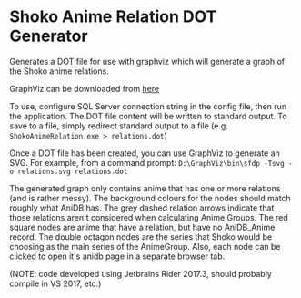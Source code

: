 # Shoko Anime Relation DOT Generator

Generates a DOT file for use with graphviz which will generate a graph of the Shoko anime relations.

GraphViz can be downloaded from [here](https://graphviz.gitlab.io/_pages/Download/Download_windows.html)

To use, configure SQL Server connection string in the config file, then run the application. The DOT file content will be written
to standard output. To save to a file, simply redirect standard output to a file (e.g. `ShokoAnimeRelation.exe > relations.dot`)

Once a DOT file has been created, you can use GraphViz to generate an SVG. For example, from a command prompt:
`D:\GraphViz\bin\sfdp -Tsvg -o relations.svg relations.dot`

The generated graph only contains anime that has one or more relations (and is rather messy).
The background colours for the nodes should match roughly what AniDB has.
The grey dashed relation arrows indicate that those relations aren't considered when calculating Anime Groups.
The red square nodes are anime that have a relation, but have no AniDB_Anime record.
The double octagon nodes are the series that Shoko would be choosing as the main series of the AnimeGroup.
Also, each node can be clicked to open it's anidb page in a separate browser tab.


(NOTE: code developed using Jetbrains Rider 2017.3, should probably compile in VS 2017, etc.)
